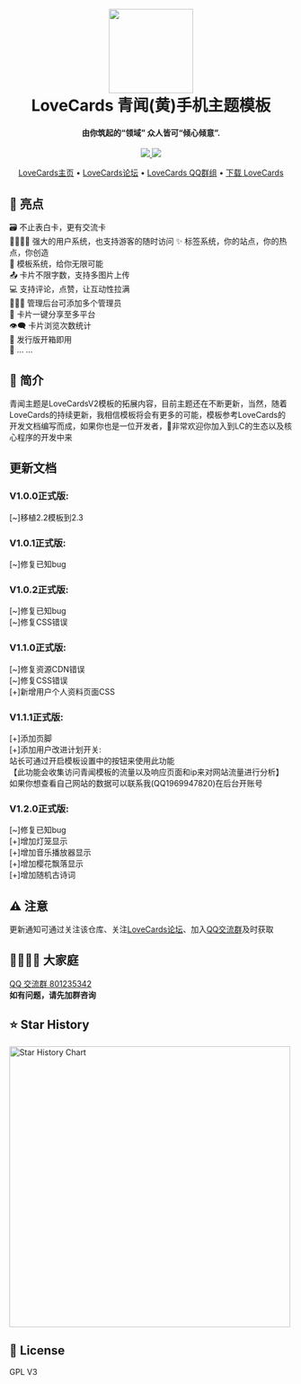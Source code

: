 <h1 align="center">
  <br>
  <a href="https://lovecards.cn/" alt="logo" ><img src="https://s11.ax1x.com/2024/01/11/pFCilx1.png" width="150"/></a>
  <br>
  LoveCards 青闻(黄)手机主题模板
  <br>
</h1>
<h4 align="center">由你筑起的“领域” 众人皆可“倾心倾意”.</h4>

<p align="center">
  <a href="https://github.com/zhiguai/LoveCards/releases">
    <img src="https://img.shields.io/github/v/release/LCRCheney/LoveCardsV2-QWtemplate?include_prereleases&style=flat-square" />
  </a>
  <img src="https://img.shields.io/github/stars/LCRCheney/LoveCardsV2-QWtemplate?style=social">
</p>

<p align="center">
  <a href="https://lovecards.cn">LoveCards主页</a> •
  <a href="https://forum.lovecards.cn">LoveCards论坛</a> •
  <a href="https://jq.qq.com/?_wv=1027&k=QTRjFYyB">LoveCards QQ群组</a> •
  <a href="https://github.com/zhiguai/LoveCards/releases">下载 LoveCards</a>
</p>

## 🌟 亮点

🗃️ 不止表白卡，更有交流卡  
👨‍👩‍👧‍👦 强大的用户系统，也支持游客的随时访问
✨ 标签系统，你的站点，你的热点，你创造  
💙 模板系统，给你无限可能  
📤 卡片不限字数，支持多图片上传  
💻 支持评论，点赞，让互动性拉满  
👩‍👧‍👦 管理后台可添加多个管理员  
🔗 卡片一键分享至多平台  
👁️‍🗨️ 卡片浏览次数统计  
🚀 发行版开箱即用  
🌈 ... ...

## 👀 简介

青闻主题是LoveCardsV2模板的拓展内容，目前主题还在不断更新，当然，随着LoveCards的持续更新，我相信模板将会有更多的可能，模板参考LoveCards的开发文档编写而成，如果你也是一位开发者，🥰非常欢迎你加入到LC的生态以及核心程序的开发中来

## 更新文档
  ### V1.0.0正式版:
[~]移植2.2模板到2.3  

  ### V1.0.1正式版:
[~]修复已知bug  

  ### V1.0.2正式版:
[~]修复已知bug  
[~]修复CSS错误  

  ### V1.1.0正式版:
[~]修复资源CDN错误  
[~]修复CSS错误  
  [+]新增用户个人资料页面CSS  

  ### V1.1.1正式版:
  [+]添加页脚  
  [+]添加用户改进计划开关:    
    站长可通过开启模板设置中的按钮来使用此功能  
    【此功能会收集访问青闻模板的流量以及响应页面和ip来对网站流量进行分析】  
    如果你想查看自己网站的数据可以联系我(QQ1969947820)在后台开账号  

  ### V1.2.0正式版:
[~]修复已知bug  
  [+]增加灯笼显示  
  [+]增加音乐播放器显示  
  [+]增加樱花飘落显示  
  [+]增加随机古诗词  


## ⚠️ 注意

更新通知可通过关注该仓库、关注[LoveCards论坛](https://forum.lovecards.cn)、加入[QQ交流群](https://jq.qq.com/?_wv=1027&k=QTRjFYyB)及时获取  

## 👯‍♀️👯‍♂ 大家庭

<a href="https://jq.qq.com/?_wv=1027&k=QTRjFYyB">QQ 交流群 801235342</a>  
**如有问题，请先加群咨询**

## ⭐ Star History

<a href="https://github.com/LCRCheney/LoveCardsV2-QWtemplate/stargazers">
    <img width="500" alt="Star History Chart" src="https://api.star-history.com/svg?repos=LCRCheney/LoveCardsV2-QWtemplate&type=Date">
</a> 

## 📜 License
GPL V3

